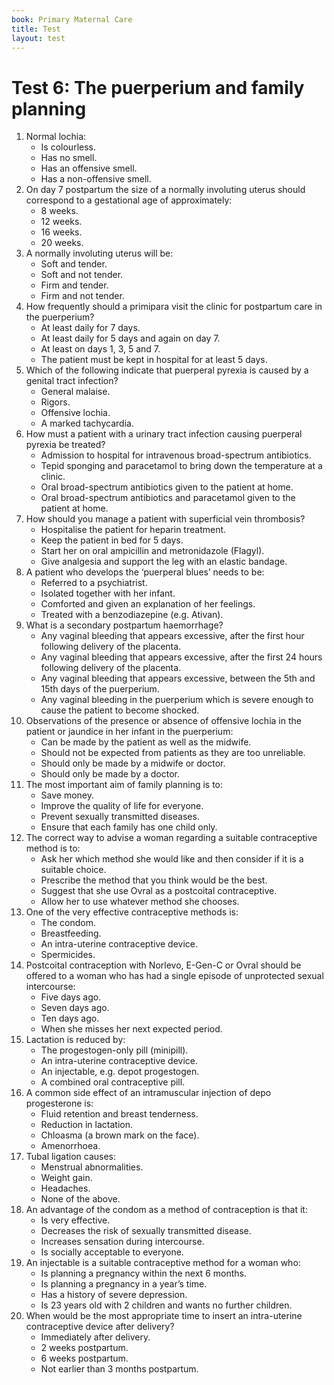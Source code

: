```yaml
---
book: Primary Maternal Care
title: Test
layout: test
---
```


# Test 6: The puerperium and family planning

1.	Normal lochia:
	-	Is colourless.
	-	Has no smell.
	-	Has an offensive smell.
	+	Has a non-offensive smell.
2.	On day 7 postpartum the size of a normally involuting uterus should correspond to a gestational age of approximately:
	-	8 weeks.
	+	12 weeks.
	-	16 weeks.
	-	20 weeks.
3.	A normally involuting uterus will be:
	-	Soft and tender.
	-	Soft and not tender.
	-	Firm and tender.
	+	Firm and not tender.
4.	How frequently should a primipara visit the clinic for postpartum care in the puerperium?
	-	At least daily for 7 days.
	-	At least daily for 5 days and again on day 7.
	+	At least on days 1, 3, 5 and 7.
	-	The patient must be kept in hospital for at least 5 days.
5.	Which of the following indicate that puerperal pyrexia is caused by a genital tract infection?
	-	General malaise.
	-	Rigors.
	+	Offensive lochia.
	-	A marked tachycardia.
6.	How must a patient with a urinary tract infection causing puerperal pyrexia be treated?
	+	Admission to hospital for intravenous broad-spectrum antibiotics.
	-	Tepid sponging and paracetamol to bring down the temperature at a clinic.
	-	Oral broad-spectrum antibiotics given to the patient at home.
	-	Oral broad-spectrum antibiotics and paracetamol given to the patient at home.
7.	How should you manage a patient with superficial vein thrombosis?
	-	Hospitalise the patient for heparin treatment.
	-	Keep the patient in bed for 5 days.
	-	Start her on oral ampicillin and metronidazole (Flagyl).
	+	Give analgesia and support the leg with an elastic bandage.
8.	A patient who develops the ‘puerperal blues’ needs to be:
	-	Referred to a psychiatrist.
	-	Isolated together with her infant.
	+	Comforted and given an explanation of her feelings.
	-	Treated with a benzodiazepine (e.g. Ativan).
9.	What is a secondary postpartum haemorrhage?
	-	Any vaginal bleeding that appears excessive, after the first hour following delivery of the placenta.
	+	Any vaginal bleeding that appears excessive, after the first 24 hours following delivery of the placenta.
	-	Any vaginal bleeding that appears excessive, between the 5th and 15th days of the puerperium.
	-	Any vaginal bleeding in the puerperium which is severe enough to cause the patient to become shocked.
10.	Observations of the presence or absence of offensive lochia in the patient or jaundice in her infant in the puerperium:
	+	Can be made by the patient as well as the midwife.
	-	Should not be expected from patients as they are too unreliable.
	-	Should only be made by a midwife or doctor.
	-	Should only be made by a doctor.
11.	The most important aim of family planning is to:
	-	Save money.
	+	Improve the quality of life for everyone.
	-	Prevent sexually transmitted diseases.
	-	Ensure that each family has one child only.
12.	The correct way to advise a woman regarding a suitable contraceptive method is to:
	+	Ask her which method she would like and then consider if it is a suitable choice.
	-	Prescribe the method that you think would be the best.
	-	Suggest that she use Ovral as a postcoital contraceptive.
	-	Allow her to use whatever method she chooses.
13.	One of the very effective contraceptive methods is:
	-	The condom.
	-	Breastfeeding.
	+	An intra-uterine contraceptive device.
	-	Spermicides.
14.	Postcoital contraception with Norlevo, E-Gen-C or Ovral should be offered to a woman who has had a single episode of unprotected sexual intercourse:
	+	Five days ago.
	-	Seven days ago.
	-	Ten days ago.
	-	When she misses her next expected period.
15.	Lactation is reduced by:
	-	The progestogen-only pill (minipill).
	-	An intra-uterine contraceptive device.
	-	An injectable, e.g. depot progestogen.
	+	A combined oral contraceptive pill.
16.	A common side effect of an intramuscular injection of depo progesterone is:
	-	Fluid retention and breast tenderness.
	-	Reduction in lactation.
	-	Chloasma (a brown mark on the face).
	+	Amenorrhoea.
17.	Tubal ligation causes:
	-	Menstrual abnormalities.
	-	Weight gain.
	-	Headaches.
	+	None of the above.
18.	An advantage of the condom as a method of contraception is that it:
	-	Is very effective.
	+	Decreases the risk of sexually transmitted disease.
	-	Increases sensation during intercourse.
	-	Is socially acceptable to everyone.
19.	An injectable is a suitable contraceptive method for a woman who:
	-	Is planning a pregnancy within the next 6 months.
	-	Is planning a pregnancy in a year’s time.
	-	Has a history of severe depression.
	+	Is 23 years old with 2 children and wants no further children.
20.	When would be the most appropriate time to insert an intra-uterine contraceptive device after delivery?
	-	Immediately after delivery.
	-	2 weeks postpartum.
	+	6 weeks postpartum.
	-	Not earlier than 3 months postpartum.
